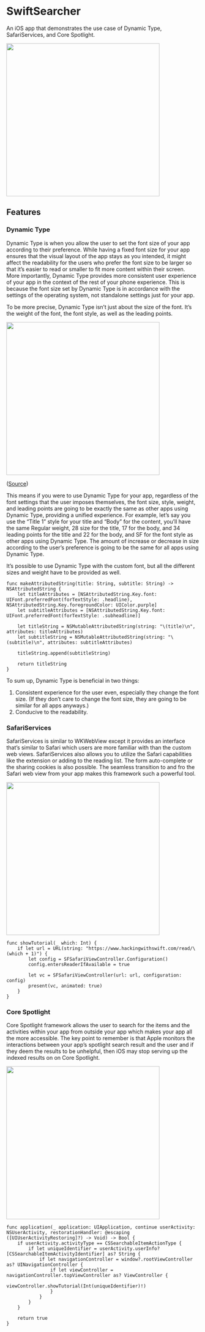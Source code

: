 # SwiftSearcher

An iOS app that demonstrates the use case of Dynamic Type, SafariServices, and Core Spotlight.

<img src="https://github.com/igibliss00/SwiftSearcher/blob/master/README_assets/2.png" width="400">

## Features

### Dynamic Type

Dynamic Type is when you allow the user to set the font size of your app according to their preference.  While having a fixed font size for your app ensures that the visual layout of the app stays as you intended, it might affect the readability for the users who prefer the font size to be larger so that it’s easier to read or smaller to fit more content within their screen.  More importantly, Dynamic Type provides more consistent user experience of your app in the context of the rest of your phone experience.  This is because the font size set by Dynamic Type is in accordance with the settings of the operating system, not standalone settings just for your app.

To be more precise, Dynamic Type isn’t just about the size of the font. It’s the weight of the font, the font style, as well as the leading points.

<img src="https://github.com/igibliss00/SwiftSearcher/blob/master/README_assets/1.png" height="400">

([Source](https://developer.apple.com/design/human-interface-guidelines/ios/visual-design/typography/))

This means if you were to use Dynamic Type for your app, regardless of the font settings that the user imposes themselves, the font size, style, weight, and leading points are going to be exactly the same as other apps using Dynamic Type, providing a unified experience.  For example, let’s say you use the “Title 1” style for your title and “Body” for the content, you’ll have the same Regular weight, 28 size for the title, 17 for the body, and 34 leading points for the title and 22 for the body, and SF for the font style as other apps using Dynamic Type.  The amount of increase or decrease in size according to the user’s preference is going to be the same for all apps using Dynamic Type. 

It’s possible to use Dynamic Type with the custom font, but all the different sizes and weight have to be provided as well.

```
func makeAttributedString(title: String, subtitle: String) -> NSAttributedString {
    let titleAttributes = [NSAttributedString.Key.font: UIFont.preferredFont(forTextStyle: .headline), NSAttributedString.Key.foregroundColor: UIColor.purple]
    let subtitleAttributes = [NSAttributedString.Key.font: UIFont.preferredFont(forTextStyle: .subheadline)]
    
    let titleString = NSMutableAttributedString(string: "\(title)\n", attributes: titleAttributes)
    let subtitleString = NSMutableAttributedString(string: "\(subtitle)\n", attributes: subtitleAttributes)
    
    titleString.append(subtitleString)
    
    return titleString
}
```

To sum up, Dynamic Type is beneficial in two things:

1. Consistent experience for the user even, especially they change the font size. (If they don’t care to change the font size, they are going to be similar for all apps anyways.)
2. Conducive to the readability.


### SafariServices

SafariServices is similar to WKWebView except it provides an interface that’s similar to Safari which users are more familiar with than the custom web views. SafariServices also allows you to utilize the Safari capabilities like the extension or adding to the reading list. The form auto-complete or the sharing cookies is also possible.  The seamless transition to and fro the Safari web view from your app makes this framework such a powerful tool.  

<img src="https://github.com/igibliss00/SwiftSearcher/blob/master/README_assets/3.png" width="400">

```
func showTutorial(_ which: Int) {
    if let url = URL(string: "https://www.hackingwithswift.com/read/\(which + 1)") {
        let config = SFSafariViewController.Configuration()
        config.entersReaderIfAvailable = true
        
        let vc = SFSafariViewController(url: url, configuration: config)
        present(vc, animated: true)
    }
}
```

### Core Spotlight

Core Spotlight framework allows the user to search for the items and the activities within your app from outside your app which makes your app all the more accessible.  The key point to remember is that Apple monitors the interactions between your app’s spotlight search result and the user and if they deem the results to be unhelpful, then iOS may stop serving up the indexed results on on Core Spotlight. 

<img src="https://github.com/igibliss00/SwiftSearcher/blob/master/README_assets/4.png" width="400">

```
func application(_ application: UIApplication, continue userActivity: NSUserActivity, restorationHandler: @escaping ([UIUserActivityRestoring]?) -> Void) -> Bool {
    if userActivity.activityType == CSSearchableItemActionType {
        if let uniqueIdentifier = userActivity.userInfo?[CSSearchableItemActivityIdentifier] as? String {
            if let navigationController = window?.rootViewController as? UINavigationController {
                if let viewController = navigationController.topViewController as? ViewController {
                    viewController.showTutorial(Int(uniqueIdentifier)!)
                }
            }
        }
    }

    return true
}
```
